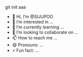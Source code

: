 git init 
aaa
- 👋 Hi, I’m @SIJUPOO
- 👀 I’m interested in ...
- 🌱 I’m currently learning ...
- 💞️ I’m looking to collaborate on ...
- 📫 How to reach me ...
- 😄 Pronouns: ...
- ⚡ Fun fact: ...

<!---
SIJUPOO/SIJUPOO is a ✨ special ✨ repository because its `README.md` (this file) appears on your GitHub profile.
You can click the Preview link to take a look at your changes.
--->
